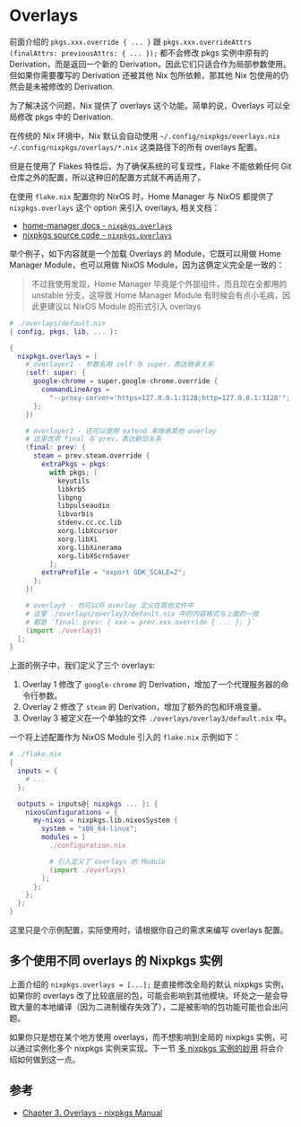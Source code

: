 # Overlays

前面介绍的 `pkgs.xxx.override { ... }` 跟
`pkgs.xxx.overrideAttrs (finalAttrs: previousAttrs: { ... });`
都不会修改 pkgs 实例中原有的 Derivation，而是返回一个新的 Derivation，因此它们只适合作为局部参数使用。但如果你需要覆写的 Derivation 还被其他 Nix 包所依赖，那其他 Nix 包使用的仍然会是未被修改的 Derivation.

为了解决这个问题，Nix 提供了 overlays 这个功能。简单的说，Overlays 可以全局修改 pkgs 中的 Derivation.

在传统的 Nix 环境中，Nix 默认会自动使用 `~/.config/nixpkgs/overlays.nix`
`~/.config/nixpkgs/overlays/*.nix` 这类路径下的所有 overlays 配置。

但是在使用了 Flakes 特性后，为了确保系统的可复现性，Flake 不能依赖任何 Git 仓库之外的配置，所以这种旧的配置方式就不再适用了。

在使用 `flake.nix` 配置你的 NixOS 时，Home Manager 与 NixOS 都提供了 `nixpkgs.overlays`
这个 option 来引入 overlays, 相关文档：

- [home-manager docs - `nixpkgs.overlays`](https://nix-community.github.io/home-manager/options.xhtml#opt-nixpkgs.overlays)
- [nixpkgs source code - `nixpkgs.overlays`](https://github.com/NixOS/nixpkgs/blob/30d7dd7e7f2cba9c105a6906ae2c9ed419e02f17/nixos/modules/misc/nixpkgs.nix#L169)

举个例子，如下内容就是一个加载 Overlays 的 Module，它既可以用做 Home Manager
Module，也可以用做 NixOS Module，因为这俩定义完全是一致的：

> 不过我使用发现，Home
> Manager 毕竟是个外部组件，而且现在全都用的 unstable 分支，这导致 Home Manager
> Module 有时候会有点小毛病，因此更建议以 NixOS Module 的形式引入 overlays

```nix
# ./overlays/default.nix
{ config, pkgs, lib, ... }:

{
  nixpkgs.overlays = [
    # overlayer1 - 参数名用 self 与 super，表达继承关系
    (self: super: {
      google-chrome = super.google-chrome.override {
        commandLineArgs =
          "--proxy-server='https=127.0.0.1:3128;http=127.0.0.1:3128'";
      };
    })

    # overlayer2 - 还可以使用 extend 来继承其他 overlay
    # 这里改用 final 与 prev，表达新旧关系
    (final: prev: {
      steam = prev.steam.override {
        extraPkgs = pkgs:
          with pkgs; [
            keyutils
            libkrb5
            libpng
            libpulseaudio
            libvorbis
            stdenv.cc.cc.lib
            xorg.libXcursor
            xorg.libXi
            xorg.libXinerama
            xorg.libXScrnSaver
          ];
        extraProfile = "export GDK_SCALE=2";
      };
    })

    # overlay3 - 也可以将 overlay 定义在其他文件中
    # 这里 ./overlays/overlay3/default.nix 中的内容格式与上面的一致
    # 都是 `final: prev: { xxx = prev.xxx.override { ... }; }`
    (import ./overlay3)
  ];
}
```

上面的例子中，我们定义了三个 overlays:

1. Overlay 1 修改了 `google-chrome` 的 Derivation，增加了一个代理服务器的命令行参数。
2. Overlay 2 修改了 `steam` 的 Derivation，增加了额外的包和环境变量。
3. Overlay 3 被定义在一个单独的文件 `./overlays/overlay3/default.nix` 中。

一个将上述配置作为 NixOS Module 引入的 `flake.nix` 示例如下：

```nix
# ./flake.nix
{
  inputs = {
    # ...
  };

  outputs = inputs@{ nixpkgs ... }: {
    nixosConfigurations = {
      my-nixos = nixpkgs.lib.nixosSystem {
        system = "x86_64-linux";
        modules = [
          ./configuration.nix

          # 引入定义了 overlays 的 Module
          (import ./overlays)
        ];
      };
    };
  };
}
```

这里只是个示例配置，实际使用时，请根据你自己的需求来编写 overlays 配置。

## 多个使用不同 overlays 的 Nixpkgs 实例

上面介绍的 `nixpkgs.overlays = [...];`
是直接修改全局的默认 nixpkgs 实例，如果你的 overlays 改了比较底层的包，可能会影响到其他模块。坏处之一是会导致大量的本地编译（因为二进制缓存失效了），二是被影响的包功能可能也会出问题。

如果你只是想在某个地方使用 overlays，而不想影响到全局的 nixpkgs 实例，可以通过实例化多个 nixpkgs 实例来实现。下一节
[多 nixpkgs 实例的妙用](./multiple-nixpkgs.md) 将会介绍如何做到这一点。

## 参考

- [Chapter 3. Overlays - nixpkgs Manual](https://nixos.org/manual/nixpkgs/stable/#chap-overlays)
